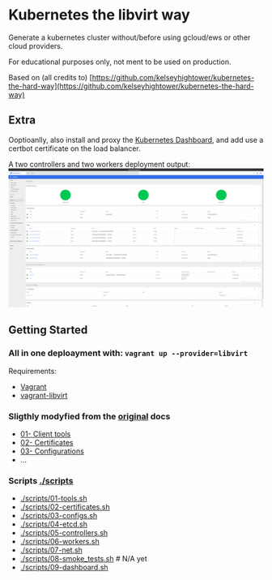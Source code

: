 # Kubernetes the libvirt way

Generate a kubernetes cluster without/before using gcloud/ews or other cloud providers.

For educational purposes only, not ment to be used on production.

Based on (all credits to) [https://github.com/kelseyhightower/kubernetes-the-hard-way](https://github.com/kelseyhightower/kubernetes-the-hard-way)

## Extra

Ooptioanlly, also install and proxy the [Kubernetes Dashboard](https://kubernetes.io/docs/tasks/access-application-cluster/web-ui-dashboard/), and add use a certbot certificate on the load balancer.

A two controllers and two workers deployment output:
!["dashboard](./docs/dashboard.png "dashboard")

## Getting Started

### All in one deploayment with: `vagrant up --provider=libvirt`

Requirements:

- [Vagrant](https://www.vagrantup.com/)
- [vagrant-libvirt](https://github.com/vagrant-libvirt/vagrant-libvirt)

### Sligthly modyfied from the [original](https://github.com/kelseyhightower/kubernetes-the-hard-way) docs

- [01- Client tools](docs/01-client-tools.md)
- [02- Certificates](docs/02-certificates.md)
- [03- Configurations](docs/03-configs.md)
- ...

### Scripts [./scripts](./scripts)

- [./scripts/01-tools.sh](./scripts/01-tools.sh)
- [./scripts/02-certificates.sh](./scripts/02-certificates.sh)
- [./scripts/03-configs.sh](./scripts/03-configs.sh)
- [./scripts/04-etcd.sh](./scripts/04-etcd.sh)
- [./scripts/05-controllers.sh](./scripts/05-controllers.sh)
- [./scripts/06-workers.sh](./scripts/06-workers.sh)
- [./scripts/07-net.sh](./scripts/07-net.sh)
- [./scripts/08-smoke_tests.sh](./scripts/08-smoke_tests.sh) # N/A yet
- [./scripts/09-dashboard.sh](./scripts/09-dashboard.sh)
